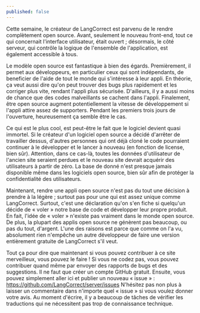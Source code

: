 ```yaml
---
published: false
---
```

Cette semaine, le créateur de LangCorrect est parvenu de le rendre complètement open source. Avant, seulement le nouveau front-end, tout ce qui concernait l'interface utilisateur, était ouvert ; désormais, le côté serveur, qui contrôle la logique de l'ensemble de l'application, est également accessible à tous.

Le modèle open source est fantastique à bien des égards. Premièrement, il permet aux développeurs, en particulier ceux qui sont indépendants, de beneficier de l'aide de tout le monde qui s'intéresse à leur appli. En théorie, ça veut aussi dire qu'on peut trouver des bugs plus rapidement et les corriger plus vite, rendant l'appli plus sécurisée. D'ailleurs, il y a aussi moins de chance que des codes malveillants se cachent dans l'appli. Finalement, être open source augment potentiellement la vitesse de développement si l'appli attire assez de supporters. Pendant les premiers trois jours de l'ouverture, heureusement ça semble être le cas.

Ce qui est le plus cool, est peut-être le fait que le logiciel devient quasi immortel. Si le créateur d'un logiciel open source a décidé d'arrêter de travailler dessus, d'autres personnes qui ont déjà cloné le code pourraient continuer à le développer et le lancer à nouveau (en fonction de license, bien sûr). Attention, dans ce cas-là, toutes les données d'utilisateur de l'ancien site seraient perdues et le nouveau site devrait acquérir des utilisateurs à partir de zéro. La base de donné n'est presque jamais disponible même dans les logiciels open source, bien sûr afin de protéger la confidentialité des utilisateurs.

Maintenant, rendre une appli open source n'est pas du tout une décision à prendre à la légère ; surtout pas pour une qui est assez unique comme LangCorrect. Surtout, c'est une déclaration qu'on s'en fiche si quelqu'un décide de « voler » notre base de code et développer leur propre produit. En fait, l'idée de « voler » n'existe pas vraiment dans le monde open source. De plus, la plupart des applis open source ne génèrent pas beaucoup, ou pas du tout, d'argent. L'une des raisons est parce que comme on l'a vu, absolument rien n'empêche un autre développeur de faire une version entièrement gratuite de LangCorrect s'il veut.

Tout ça pour dire que maintenant si vous pouvez contribuer à ce site merveilleux, vous pouvez le faire ! Si vous ne codez pas, vous pouvez contribuer quand même par envoyer des rapports de bugs et des suggestions. Il ne faut que créer un compte GitHub gratuit. Ensuite, vous pouvez simplement aller ici et publier un nouveau « issue » : https://github.com/LangCorrect/server/issues N'hésitez pas non plus à laisser un commentaire dans n'importe quel « issue » si vous voulez donner votre avis. Au moment d'écrire, il y a beaucoup de tâches de vérifier les traductions qui ne nécessitent pas trop de connaissance technique.